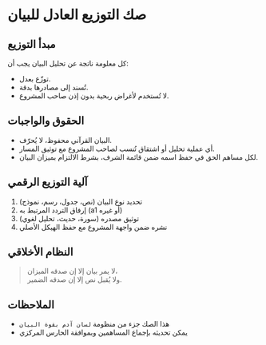 # صك التوزيع العادل للبيان

## مبدأ التوزيع

كل معلومة ناتجة عن تحليل البيان يجب أن:
- توزّع بعدل.
- تُسند إلى مصادرها بدقة.
- لا تُستخدم لأغراض ربحية بدون إذن صاحب المشروع.

## الحقوق والواجبات

- البيان القرآني محفوظ، لا يُحرّف.
- أي عملية تحليل أو اشتقاق تُنسب لصاحب المشروع مع توثيق المسار.
- لكل مساهم الحق في حفظ اسمه ضمن قائمة الشرف، بشرط الالتزام بميزان البيان.

## آلية التوزيع الرقمي

1. تحديد نوع البيان (نص، جدول، رسم، نموذج)
2. إرفاق التردد المرتبط به (a1 أو غيره)
3. توثيق مصدره (سورة، حديث، تحليل لغوي)
4. نشره ضمن واجهة المشروع مع حفظ الهيكل الأصلي

## النظام الأخلاقي

> لا يمر بيان إلا إن صدقه الميزان،  
> ولا يُقبل نص إلا إن صدقه الضمير.

## الملاحظات

- هذا الصك جزء من منظومة `لسان آدم بقوة البيان`  
- يمكن تحديثه بإجماع المساهمين وبموافقة الحارس المركزي